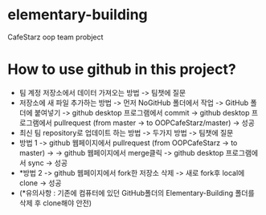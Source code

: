 # elementary-building

CafeStarz oop team probject

# How to use github in this project?

- 팀 계정 저장소에서 데이터 가져오는 방법 -> 팀챗에 질문
- 저장소에 새 파일 추가하는 방법
-> 먼저 NoGitHub 폴더에서 작업
-> GitHub 폴더에 붙여넣기
-> github desktop 프로그램에서 commit
-> github desktop 프로그램에서 pullrequest (from master -> to OOPCafeStarz/master)
-> 성공
- 최신 팀 repository로 업데이트 하는 방법 -> 두가지 방법 -> 팀챗에 질문
- 방법 1 -> github 웹페이지에서 pullrequest (from OOPCafeStarz -> to master) ->
            -> github 웹페이지에서 merge클릭 -> github desktop 프로그램에서 sync -> 성공
- *방법 2 -> github 웹페이지에서 fork한 저장소 삭제 -> 새로 fork후 local에 clone -> 성공
- (*유의사항 : 기존에 컴퓨터에 있던 GitHub폴더의 Elementary-Building 폴더를 삭제 후 clone해야 안전)
